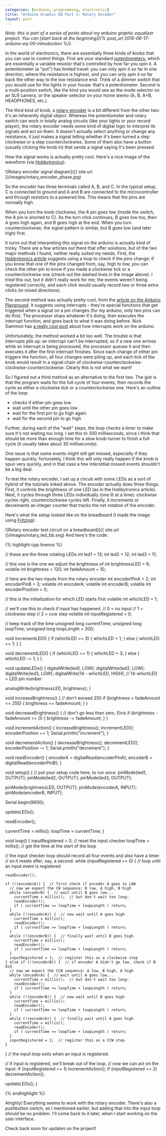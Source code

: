 ```yaml
---
categories: [arduino, programming, electronics]
title: "Arduino Graphic EQ Part 1: Rotary Encoder"
layout: post
---
```


*Note: this is part of a series of posts about my arduino graphic equalizer project. You can [start back at the beginning]({% post_url 2015-06-17-arduino-eq-00-introduction %}).*

In the world of electronics, there are essentially three kinds of knobs that you can use to control things. First are your standard [potentiometers](https://en.wikipedia.org/wiki/Potentiometer), which are essentially a variable resistor that's controlled by how far you spin it. A potentiometer (a "pot") has limited travel: you can only spin it so far in one direction, where the resistance is highest, and you can only spin it so far back the other way to the low resistance end. Think of a dimmer switch that you would use for the lights in your house: that's a potentiometer. Second is a multi-position switch, like the kind you would see as the mode selector on an SLR camera, or the speaker selector on your home stereo (A, B, A+B, HEADPHONES, etc.).

The third kind of knob, a [rotary encoder](https://en.wikipedia.org/wiki/Rotary_encoder) is a bit different from the other two: it's an inherently digital object. Whereas the potentiometer and rotary switch can work in totally analog circuits (like your lights or your record player), the rotary encoder needs some kind of digital logic to interpret its signals and act on them. It doesn't actually select anything or change any resistance, it just makes a signal telling whether it's been turned a step clockwise or a step counterclockwise. Some of them also have a button (usually clicking the knob in) that sends a signal saying it's been pressed.

How the signal works is actually pretty cool. Here's a nice image of the waveform (via [Hobbytronics](http://www.hobbytronics.co.uk/rotary-encoder-tutorial)):

![Rotary encoder signal diagram]({{ site.url }}/images/rotary_encoder_phase.jpg)

So the encoder has three terminals called A, B, and C. In the typical setup, C is connected to ground and A and B are connected to the microcontroller and through resistors to a powered line. This means that the pins are normally high.

When you turn the knob clockwise, the A pin goes low (inside the switch, the A pin is shorted to C). As the turn click continues, B goes low too, then A goes high again, and B goes high at the end. When you turn counterclockwise, the signal pattern is similar, but B goes low (and later high) first.

It turns out that interpreting this signal on the arduino is actually kind of tricky. There are a few articles out there that offer solutions, but of the two major methods I found, neither really suited my needs. First, the [Hobbytronics article](http://www.hobbytronics.co.uk/rotary-encoder-tutorial) suggests using a loop to check if the pins change: if you know that one of the pins changed from, say, high to low, you can check the other pin to know if you made a clockwise tick or a counterclockwise one (check out the dashed lines in the image above). I tried this out, but it didn't really work for me; the events weren't being registered correctly, and each click would usually record two or three extra clicks (in mixed directions).

The second method was actually pretty cool, from the [article on the Arduino Playground](http://playground.arduino.cc/Main/RotaryEncoders). It suggests using interrupts - they're special functions that get triggered when a signal on a pin changes (for my arduino, only two pins can do this). The processor stops whatever it's doing, then executes the interrupt function, and goes back to what it was doing before. Nick Gammon has [a really cool post](http://gammon.com.au/interrupts) about how interrupts work on the arduino.

Unfortunately, the method worked a bit too well. The trouble is that interrupts pile up: an interrupt can't be interrupted, so if a new one arrives while an interrupt is being processed, the processor queues it and then executes it after the first interrupt finishes. Since each change of either pin triggers the function, all four changes were piling up, and each tick of the knob would result in a signal chain of clockwise-counterclockwise-clockwise-counterclockwise. Clearly this is not what we want!

So I figured out a third method as an alternative to the first two. The gist is that the program waits for the full cycle of four events, then records the cycle as either a clockwise tick or a counterclockwise one. Here's an outline of the loop:

- checks if either pin goes low
- wait until the other pin goes low
- wait for the first pin to go high again
- wait for the second pin to go high

Further, during each of the "wait" steps, the loop checks a timer to make sure it's not waiting too long. I set this to 300 milliseconds, since I think that should be more than enough time for a slow knob-turner to finish a full cycle (it usually takes about 30 milliseconds).

One issue is that some events might still get missed, especially if they happen quickly; fortunately, I think this will only really happen if the knob is spun very quickly, and in that case a few interstitial missed events shouldn't be a big deal.

To test the rotary encoder, I set up a circuit with some LEDs as a sort of hybrid of the tutorials linked above. The encoder actually does three things. First, it controls the brightness of one LED (as in the Hobbytronics article). Next, it cycles through three LEDs individually (one lit at a time): clockwise cycles right, counterclockwise cycles left. Finally, it increments or decrements an integer counter that tracks the net rotation of the encoder.

Here's what the setup looked like on the breadboard (I made the image using [Fritzing](http://fritzing.org/home/)):

![Rotary encoder test circuit on a breadboard]({{ site.url }}/images/rotary_led_bb.svg)
And here's the code:

{% highlight cpp linenos %}

// these are the three rotating LEDs
int led1 = 13;
int led2 = 12;
int led3 = 11;

// this one is the one we adjust the brightness of
int brightnessLED = 9;
volatile int brightness = 120;
int fadeAmount = 10;

// here are the two inputs from the rotary encoder
int encoderPinA = 2;
int encoderPinB = 3;
volatile int encoderA;
volatile int encoderB;
volatile int encoderPosition = 0;

// this is the initialization for which LED starts first
volatile int whichLED = 1;

// we'll use this to check if input has happened.
// 0 = no input
// 1 = clockwise step
// 2 = ccw step
volatile int inputRegistered = 0;

// keep track of the time
unsigned long currentTime;
unsigned long loopTime;
unsigned long loopLength = 300;






void incrementLED() {
  if (whichLED == 3) {
    whichLED = 1;
  } else {
    whichLED += 1;
  }
}

void decrementLED() {
  if (whichLED == 1) {
    whichLED = 3;
  } else {
    whichLED -= 1;
  }
}

void updateLEDs() {
  digitalWrite(led1, LOW);
  digitalWrite(led2, LOW);
  digitalWrite(led3, LOW);
  digitalWrite(14 - whichLED, HIGH);  // 14-whichLED = LED pin number

  analogWrite(brightnessLED, brightness);
}

void increaseBrightness() {
  // don't exceed 255
  if (brightness + fadeAmount <= 255) {
    brightness += fadeAmount;
  }
}

void decreaseBrightness() {
  // don't go less than zero, Elvis
  if (brightness - fadeAmount >= 0) {
    brightness -= fadeAmount;
  }
}

void incrementAction() {
  increaseBrightness();
  incrementLED();
  encoderPosition += 1;
  Serial.println("increment");
}

void decrementAction() {
  decreaseBrightness();
  decrementLED();
  encoderPosition -= 1;
  Serial.println("decrement");
}

void readEncoder() {
  encoderA = digitalRead(encoderPinA);
  encoderB = digitalRead(encoderPinB);
}



void setup() {
  // put your setup code here, to run once:
  pinMode(led1, OUTPUT);
  pinMode(led2, OUTPUT);
  pinMode(led3, OUTPUT);

  pinMode(brightnessLED, OUTPUT);
  pinMode(encoderA, INPUT);
  pinMode(encoderB, INPUT);

  Serial.begin(9600);

  updateLEDs();

  readEncoder();

  currentTime = millis();
  loopTime = currentTime;
}

void loop() {
  inputRegistered = 0;      // reset the input checker
  loopTime = millis();   // get the time at the start of the loop

  // the input checker loop should record all four events and also have a timer
  // so it resets after, say, a second.
  while (inputRegistered == 0) {   // loop until an input event is registered
    
    readEncoder();
  
    if (!(encoderA)) {  // first check if encoder A goes to LOW
      // now we expect the CW sequence: B low, A high, B high
      while (encoderB) {  // wait until B goes low...
        currentTime = millis();  // but don't wait too long:
        readEncoder();
        if ( currentTime >= loopTime + loopLength ) return;
      }
      while (!(encoderA)) {  // now wait until A goes high
        currentTime = millis();
        readEncoder();
        if ( currentTime >= loopTime + loopLength ) return;
      }
      while (!(encoderB)) {  // finally wait until B goes high
        currentTime = millis();
        readEncoder();
        if ( currentTime >= loopTime + loopLength ) return;
      }
      inputRegistered = 1;  // register this as a clockwise step
    } else if (!(encoderB)) {  // if encoder A didn't go low, check if B did
      // now we expect the CCW sequence: A low, B high, A high
      while (encoderA) {  // wait until A goes low...
        currentTime = millis();  // but don't wait too long:
        readEncoder();
        if ( currentTime >= loopTime + loopLength ) return;
      }
      while (!(encoderB)) {  // now wait until B goes high
        currentTime = millis();
        readEncoder();
        if ( currentTime >= loopTime + loopLength ) return;
      }
      while (!(encoderA)) {  // finally wait until A goes high
        currentTime = millis();
        readEncoder();
        if ( currentTime >= loopTime + loopLength ) return;
      }
      inputRegistered = 2;  // register this as a CCW step
    }
  }  // the input loop exits when an input is registered.

  // if input is registered, we'll break out of the loop.
  // now we can act on the input:
  if (inputRegistered == 1) incrementAction();
  if (inputRegistered == 2) decrementAction();
  
  updateLEDs();
}

{% endhighlight %}

Alrighty! Everything seems to work with the rotary encoder. There's also a pushbutton switch, as I mentioned earlier, but adding that into the input loop should be no problem. I'll come back to it later, when I start working on the user interface.

Check back soon for updates on the project!